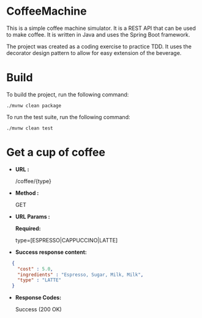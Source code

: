 # CoffeeMachine

This is a simple coffee machine simulator. 
It is a REST API that can be used to make coffee.
It is written in Java and uses the Spring Boot framework.

The project was created as a coding exercise to practice TDD. 
It uses the decorator design pattern to allow for easy extension of the beverage.

# Build

To build the project, run the following command:

```shell
./mvnw clean package
```

To run the test suite, run the following command:

```shell
./mvnw clean test
```

# Get a cup of coffee


* **URL :**

  /coffee/{type}


* **Method :**

  GET


* **URL Params :**

  **Required:**

  type=[ESPRESSO|CAPPUCCINO|LATTE]


* **Success response content:**
```json
  {
    "cost" : 5.0,
    "ingredients" : "Espresso, Sugar, Milk, Milk",
    "type" : "LATTE"
  }
```


* **Response Codes:**

  Success (200 OK)
